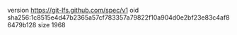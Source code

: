version https://git-lfs.github.com/spec/v1
oid sha256:1c8515e4d47b2365a57cf783357a79822f10a904d0e2bf23e83c4af86479b128
size 1968
